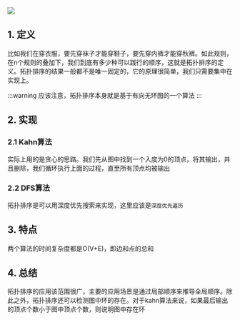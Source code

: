 ![](https://static001.geekbang.org/resource/image/56/37/56029618505965c2f569f060494a6637.jpg)

## 1. 定义

比如我们在穿衣服，要先穿袜子才能穿鞋子，要先穿内裤才能穿秋裤。如此规则，在n个规则的叠加下，我们到底有多少种可以践行的顺序，这就是拓扑排序的定义。拓扑排序的结果一般都不是唯一固定的，它的原理很简单，我们只需要集中在实现上。

:::warning
应该注意，拓扑排序本身就是基于有向无环图的一个算法
:::

## 2. 实现

### 2.1 Kahn算法

实际上用的是贪心的思路。我们先从图中找到一个入度为0的顶点，将其输出，并且删除，我们循环执行上面的过程，直至所有顶点均被输出

### 2.2 DFS算法

拓扑排序是可以用深度优先搜索来实现，这里应该是`深度优先遍历`

## 3. 特点

两个算法的时间复杂度都是O(V+E)，即边和点的总和

## 4. 总结

拓扑排序的应用该范围很广，主要的应用场景是通过局部顺序来推导全局顺序。除此之外，拓扑排序还可以检测图中环的存在。对于kahn算法来说，如果最后输出的顶点个数小于图中顶点个数，则说明图中存在环

